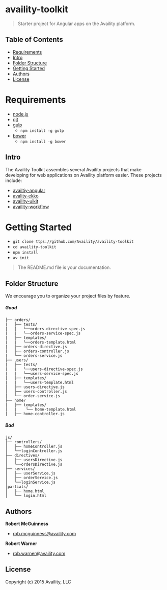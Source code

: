 # availity-toolkit

> Starter project for Angular apps on the Availity platform.

## Table of Contents
* [Requirements](#require)
* [Intro](#intro)
* [Folder Structure](#folder-structure)
* [Getting Started](#getting-started)
* [Authors](#authors)
* [License](#license)

# Requirements

* [node.js](https://nodejs.org/download/)
* [git](http://git-scm.com/downloads)
* [gulp](http://gulpjs.com/) 
    * `npm install -g gulp`
* [bower](http://bower.io/) 
    * `npm install -g bower`


## Intro

The Availity Toolkit assembles several Availity projects that make developing for web applications on Availity platform easier. These projects include:

* [availtiy-angular](https://github.com/Availity/availity-angular)
* [avality-ekko](https://github.com/Availity/availity-ekko)
* [availity-uikit](https://github.com/Availity/availity-uikit)
* [availity-workflow](https://github.com/Availity/availity-workflow)

# Getting Started

* `git clone ttps://github.com/Availity/availity-toolkit`
* `cd availity-toolkit`
* `npm install`
* `av init`

> The README.md file is your documentation.

## Folder Structure

We encourage you to organize your project files by feature.

##### Good

>
```
├── orders/
|   ├── tests/
|   |   └──orders-directive-spec.js
|   |   └──orders-service-spec.js
|   ├── templates/
|   |   └──orders-template.html
|   ├── orders-directive.js
|   ├── orders-controller.js
|   └── orders-service.js
├── users/
|   ├── tests/
|   |   └──users-directive-spec.js
|   |   └──users-service-spec.js
|   ├── templates/
|   |   └──users-template.html
│   ├── users-directive.js
│   ├── users-controller.js
|   └── order-service.js
├── home/
|   ├── templates/
│   |    └── home-template.html
|   ├── home-controller.js
```

##### Bad

>
```
js/
├── controllers/
│   ├── homeController.js
│   └──loginController.js
├── directives/
│   ├── usersDirective.js
│   └──ordersDirective.js
├── services/
│   ├── userService.js
│   ├── orderService.js
│   └──loginService.js
│partials/
│   ├── home.html
│   └── login.html
```


## Authors

**Robert McGuinness**
+ [rob.mcguinness@availity.com](rob.mcguinness@availity.com)

**Robert Warner**
+ [rob.warner@availity.com](rob.warner@availity.com)

## License

Copyright (c) 2015 Availity, LLC
